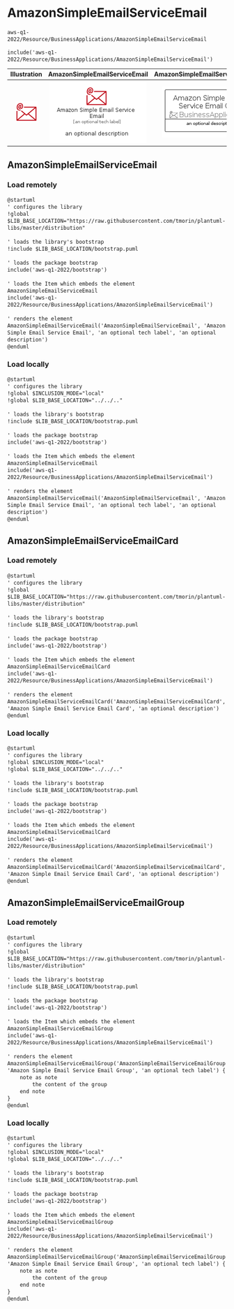 # AmazonSimpleEmailServiceEmail


```text
aws-q1-2022/Resource/BusinessApplications/AmazonSimpleEmailServiceEmail
```

```text
include('aws-q1-2022/Resource/BusinessApplications/AmazonSimpleEmailServiceEmail')
```



| Illustration | AmazonSimpleEmailServiceEmail | AmazonSimpleEmailServiceEmailCard | AmazonSimpleEmailServiceEmailGroup |
| :---: | :---: | :---: | :---: |
| ![illustration for Illustration](../../../aws-q1-2022/Resource/BusinessApplications/AmazonSimpleEmailServiceEmail.png) | ![illustration for AmazonSimpleEmailServiceEmail](../../../aws-q1-2022/Resource/BusinessApplications/AmazonSimpleEmailServiceEmail.Local.png) | ![illustration for AmazonSimpleEmailServiceEmailCard](../../../aws-q1-2022/Resource/BusinessApplications/AmazonSimpleEmailServiceEmailCard.Local.png) | ![illustration for AmazonSimpleEmailServiceEmailGroup](../../../aws-q1-2022/Resource/BusinessApplications/AmazonSimpleEmailServiceEmailGroup.Local.png) |




## AmazonSimpleEmailServiceEmail

### Load remotely
```plantuml
@startuml
' configures the library
!global $LIB_BASE_LOCATION="https://raw.githubusercontent.com/tmorin/plantuml-libs/master/distribution"

' loads the library's bootstrap
!include $LIB_BASE_LOCATION/bootstrap.puml

' loads the package bootstrap
include('aws-q1-2022/bootstrap')

' loads the Item which embeds the element AmazonSimpleEmailServiceEmail
include('aws-q1-2022/Resource/BusinessApplications/AmazonSimpleEmailServiceEmail')

' renders the element
AmazonSimpleEmailServiceEmail('AmazonSimpleEmailServiceEmail', 'Amazon Simple Email Service Email', 'an optional tech label', 'an optional description')
@enduml
```

### Load locally
```plantuml
@startuml
' configures the library
!global $INCLUSION_MODE="local"
!global $LIB_BASE_LOCATION="../../.."

' loads the library's bootstrap
!include $LIB_BASE_LOCATION/bootstrap.puml

' loads the package bootstrap
include('aws-q1-2022/bootstrap')

' loads the Item which embeds the element AmazonSimpleEmailServiceEmail
include('aws-q1-2022/Resource/BusinessApplications/AmazonSimpleEmailServiceEmail')

' renders the element
AmazonSimpleEmailServiceEmail('AmazonSimpleEmailServiceEmail', 'Amazon Simple Email Service Email', 'an optional tech label', 'an optional description')
@enduml
```

## AmazonSimpleEmailServiceEmailCard

### Load remotely
```plantuml
@startuml
' configures the library
!global $LIB_BASE_LOCATION="https://raw.githubusercontent.com/tmorin/plantuml-libs/master/distribution"

' loads the library's bootstrap
!include $LIB_BASE_LOCATION/bootstrap.puml

' loads the package bootstrap
include('aws-q1-2022/bootstrap')

' loads the Item which embeds the element AmazonSimpleEmailServiceEmailCard
include('aws-q1-2022/Resource/BusinessApplications/AmazonSimpleEmailServiceEmail')

' renders the element
AmazonSimpleEmailServiceEmailCard('AmazonSimpleEmailServiceEmailCard', 'Amazon Simple Email Service Email Card', 'an optional description')
@enduml
```

### Load locally
```plantuml
@startuml
' configures the library
!global $INCLUSION_MODE="local"
!global $LIB_BASE_LOCATION="../../.."

' loads the library's bootstrap
!include $LIB_BASE_LOCATION/bootstrap.puml

' loads the package bootstrap
include('aws-q1-2022/bootstrap')

' loads the Item which embeds the element AmazonSimpleEmailServiceEmailCard
include('aws-q1-2022/Resource/BusinessApplications/AmazonSimpleEmailServiceEmail')

' renders the element
AmazonSimpleEmailServiceEmailCard('AmazonSimpleEmailServiceEmailCard', 'Amazon Simple Email Service Email Card', 'an optional description')
@enduml
```

## AmazonSimpleEmailServiceEmailGroup

### Load remotely
```plantuml
@startuml
' configures the library
!global $LIB_BASE_LOCATION="https://raw.githubusercontent.com/tmorin/plantuml-libs/master/distribution"

' loads the library's bootstrap
!include $LIB_BASE_LOCATION/bootstrap.puml

' loads the package bootstrap
include('aws-q1-2022/bootstrap')

' loads the Item which embeds the element AmazonSimpleEmailServiceEmailGroup
include('aws-q1-2022/Resource/BusinessApplications/AmazonSimpleEmailServiceEmail')

' renders the element
AmazonSimpleEmailServiceEmailGroup('AmazonSimpleEmailServiceEmailGroup', 'Amazon Simple Email Service Email Group', 'an optional tech label') {
    note as note
        the content of the group
    end note
}
@enduml
```

### Load locally
```plantuml
@startuml
' configures the library
!global $INCLUSION_MODE="local"
!global $LIB_BASE_LOCATION="../../.."

' loads the library's bootstrap
!include $LIB_BASE_LOCATION/bootstrap.puml

' loads the package bootstrap
include('aws-q1-2022/bootstrap')

' loads the Item which embeds the element AmazonSimpleEmailServiceEmailGroup
include('aws-q1-2022/Resource/BusinessApplications/AmazonSimpleEmailServiceEmail')

' renders the element
AmazonSimpleEmailServiceEmailGroup('AmazonSimpleEmailServiceEmailGroup', 'Amazon Simple Email Service Email Group', 'an optional tech label') {
    note as note
        the content of the group
    end note
}
@enduml
```

